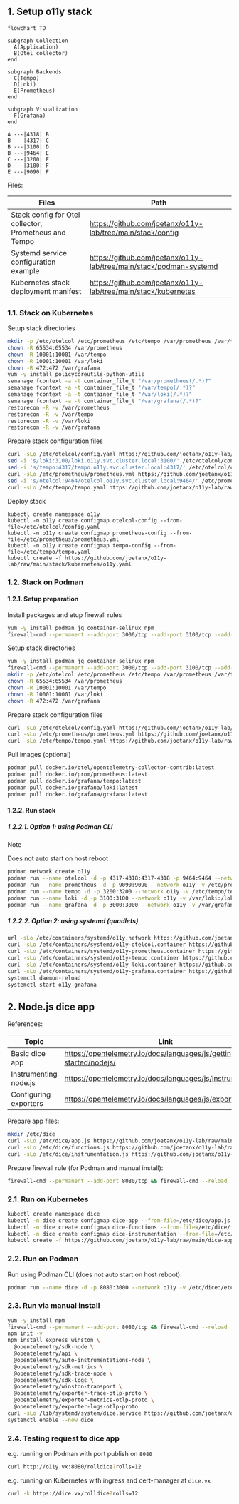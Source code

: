 ## 1. Setup o11y stack

```mermaid
flowchart TD

subgraph Collection
  A(Application)
  B(Otel collector)
end

subgraph Backends
  C(Tempo)
  D(Loki)
  E(Prometheus)
end

subgraph Visualization
  F(Grafana)
end

A ---|4318| B
B ---|4317| C
B ---|3100| D
B ---|9464| E
C ---|3200| F
D ---|3100| F
E ---|9090| F
```

Files:

|Files|Path|
|---|---|
|Stack config for Otel collector, Prometheus and Tempo|https://github.com/joetanx/o11y-lab/tree/main/stack/config|
|Systemd service configuration example|https://github.com/joetanx/o11y-lab/tree/main/stack/podman-systemd|
|Kubernetes stack deployment manifest|https://github.com/joetanx/o11y-lab/tree/main/stack/kubernetes|

### 1.1. Stack on Kubernetes

Setup stack directories

```sh
mkdir -p /etc/otelcol /etc/prometheus /etc/tempo /var/prometheus /var/tempo /var/loki /var/grafana
chown -R 65534:65534 /var/prometheus
chown -R 10001:10001 /var/tempo
chown -R 10001:10001 /var/loki
chown -R 472:472 /var/grafana
yum -y install policycoreutils-python-utils
semanage fcontext -a -t container_file_t "/var/prometheus(/.*)?"
semanage fcontext -a -t container_file_t "/var/tempo(/.*)?"
semanage fcontext -a -t container_file_t "/var/loki(/.*)?"
semanage fcontext -a -t container_file_t "/var/grafana(/.*)?"
restorecon -R -v /var/prometheus
restorecon -R -v /var/tempo
restorecon -R -v /var/loki
restorecon -R -v /var/grafana
```

Prepare stack configuration files

```sh
curl -sLo /etc/otelcol/config.yaml https://github.com/joetanx/o11y-lab/raw/main/stack/config/otelcol.yaml
sed -i 's/loki:3100/loki.o11y.svc.cluster.local:3100/' /etc/otelcol/config.yaml
sed -i 's/tempo:4317/tempo.o11y.svc.cluster.local:4317/' /etc/otelcol/config.yaml
curl -sLo /etc/prometheus/prometheus.yml https://github.com/joetanx/o11y-lab/raw/main/stack/config/prometheus.yml
sed -i 's/otelcol:9464/otelcol.o11y.svc.cluster.local:9464/' /etc/prometheus/prometheus.yml
curl -sLo /etc/tempo/tempo.yaml https://github.com/joetanx/o11y-lab/raw/main/stack/config/tempo.yaml
```

Deploy stack

```
kubectl create namespace o11y
kubectl -n o11y create configmap otelcol-config --from-file=/etc/otelcol/config.yaml
kubectl -n o11y create configmap prometheus-config --from-file=/etc/prometheus/prometheus.yml
kubectl -n o11y create configmap tempo-config --from-file=/etc/tempo/tempo.yaml
kubectl create -f https://github.com/joetanx/o11y-lab/raw/main/stack/kubernetes/o11y.yaml
```

### 1.2. Stack on Podman

#### 1.2.1. Setup preparation

Install packages and etup firewall rules

```sh
yum -y install podman jq container-selinux npm
firewall-cmd --permanent --add-port 3000/tcp --add-port 3100/tcp --add-port 3200/tcp --add-port 4317/tcp --add-port 4318/tcp --add-port 8080/tcp --add-port 9464/tcp --add-port 9090/tcp && firewall-cmd --reload
```

Setup stack directories

```sh
yum -y install podman jq container-selinux npm
firewall-cmd --permanent --add-port 3000/tcp --add-port 3100/tcp --add-port 3200/tcp --add-port 4317/tcp --add-port 4318/tcp --add-port 8080/tcp --add-port 9464/tcp --add-port 9090/tcp && firewall-cmd --reload
mkdir -p /etc/otelcol /etc/prometheus /etc/tempo /var/prometheus /var/tempo /var/loki /var/grafana
chown -R 65534:65534 /var/prometheus
chown -R 10001:10001 /var/tempo
chown -R 10001:10001 /var/loki
chown -R 472:472 /var/grafana
```

Prepare stack configuration files

```sh
curl -sLo /etc/otelcol/config.yaml https://github.com/joetanx/o11y-lab/raw/main/stack-config/otelcol.yaml
curl -sLo /etc/prometheus/prometheus.yml https://github.com/joetanx/o11y-lab/raw/main/stack-config/prometheus.yml
curl -sLo /etc/tempo/tempo.yaml https://github.com/joetanx/o11y-lab/raw/main/stack-config/tempo.yaml
```

Pull images (optional)

```sh
podman pull docker.io/otel/opentelemetry-collector-contrib:latest
podman pull docker.io/prom/prometheus:latest
podman pull docker.io/grafana/tempo:latest
podman pull docker.io/grafana/loki:latest
podman pull docker.io/grafana/grafana:latest
```

#### 1.2.2. Run stack

##### 1.2.2.1. Option 1: using Podman CLI

> [!Note]
>
> Does not auto start on host reboot

```sh
podman network create o11y
podman run --name otelcol -d -p 4317-4318:4317-4318 -p 9464:9464 --network o11y -v /etc/otelcol/config.yaml:/etc/otelcol-contrib/config.yaml docker.io/otel/opentelemetry-collector-contrib:latest
podman run --name prometheus -d -p 9090:9090 --network o11y -v /etc/prometheus/prometheus.yml:/etc/prometheus/prometheus.yml -v /var/prometheus:/prometheus:Z docker.io/prom/prometheus:latest
podman run --name tempo -d -p 3200:3200 --network o11y -v /etc/tempo/tempo.yaml:/etc/tempo.yaml -v /var/tempo:/var/tempo:Z docker.io/grafana/tempo:latest -config.file=/etc/tempo.yaml
podman run --name loki -d -p 3100:3100 --network o11y -v /var/loki:/loki:Z docker.io/grafana/loki:latest
podman run --name grafana -d -p 3000:3000 --network o11y -v /var/grafana:/var/lib/grafana:Z docker.io/grafana/grafana:latest
```

##### 1.2.2.2. Option 2: using systemd (quadlets)

```sh
url -sLo /etc/containers/systemd/o11y.network https://github.com/joetanx/o11y-lab/raw/main/stack/podman-systemd/o11y.network
curl -sLo /etc/containers/systemd/o11y-otelcol.container https://github.com/joetanx/o11y-lab/raw/main/stack/podman-systemd/o11y-otelcol.container
curl -sLo /etc/containers/systemd/o11y-prometheus.container https://github.com/joetanx/o11y-lab/raw/main/stack/podman-systemd/o11y-prometheus.container
curl -sLo /etc/containers/systemd/o11y-tempo.container https://github.com/joetanx/o11y-lab/raw/main/stack/podman-systemd/o11y-tempo.container
curl -sLo /etc/containers/systemd/o11y-loki.container https://github.com/joetanx/o11y-lab/raw/main/stack/podman-systemd/o11y-loki.container
curl -sLo /etc/containers/systemd/o11y-grafana.container https://github.com/joetanx/o11y-lab/raw/main/stack/podman-systemd/o11y-grafana.container
systemctl daemon-reload
systemctl start o11y-grafana
```

## 2. Node.js dice app

References:

|Topic|Link|
|---|---|
|Basic dice app|https://opentelemetry.io/docs/languages/js/getting-started/nodejs/|
|Instrumenting node.js|https://opentelemetry.io/docs/languages/js/instrumentation/|
|Configuring exporters|https://opentelemetry.io/docs/languages/js/exporters/|

Prepare app files:

```sh
mkdir /etc/dice
curl -sLo /etc/dice/app.js https://github.com/joetanx/o11y-lab/raw/main/dice-app/app.js
curl -sLo /etc/dice/functions.js https://github.com/joetanx/o11y-lab/raw/main/dice-app/functions.js
curl -sLo /etc/dice/instrumentation.js https://github.com/joetanx/o11y-lab/raw/main/dice-app/instrumentation.js
```

Prepare firewall rule (for Podman and manual install):

```sh
firewall-cmd --permanent --add-port 8080/tcp && firewall-cmd --reload
```

### 2.1. Run on Kubernetes

```sh
kubectl create namespace dice
kubectl -n dice create configmap dice-app --from-file=/etc/dice/app.js
kubectl -n dice create configmap dice-functions --from-file=/etc/dice/functions.js
kubectl -n dice create configmap dice-instrumentation --from-file=/etc/dice/instrumentation.js
kubectl create -f https://github.com/joetanx/o11y-lab/raw/main/dice-app/dice.yaml
```

### 2.2. Run on Podman

Run using Podman CLI (does not auto start on host reboot):

```sh
podman run --name dice -d -p 8080:3000 --network o11y -v /etc/dice:/etc/dice:Z -e OTELCOL=otelcol -e PORT=3000 -w /etc/dice docker.io/library/node:latest /bin/bash -c "npm install express winston @opentelemetry/sdk-node @opentelemetry/api @opentelemetry/auto-instrumentations-node @opentelemetry/sdk-metrics @opentelemetry/sdk-trace-node @opentelemetry/sdk-logs @opentelemetry/winston-transport @opentelemetry/exporter-trace-otlp-proto @opentelemetry/exporter-metrics-otlp-proto @opentelemetry/exporter-logs-otlp-proto && node --require ./instrumentation.js app.js"
```

### 2.3. Run via manual install

```sh
yum -y install npm
firewall-cmd --permanent --add-port 8080/tcp && firewall-cmd --reload
npm init -y
npm install express winston \
  @opentelemetry/sdk-node \
  @opentelemetry/api \
  @opentelemetry/auto-instrumentations-node \
  @opentelemetry/sdk-metrics \
  @opentelemetry/sdk-trace-node \
  @opentelemetry/sdk-logs \
  @opentelemetry/winston-transport \
  @opentelemetry/exporter-trace-otlp-proto \
  @opentelemetry/exporter-metrics-otlp-proto \
  @opentelemetry/exporter-logs-otlp-proto
curl -sLo /lib/systemd/system/dice.service https://github.com/joetanx/o11y-lab/raw/main/dice-app/dice.service
systemctl enable --now dice
```

### 2.4. Testing request to dice app

e.g. running on Podman with port publish on `8080`

```sh
curl http://o11y.vx:8080/rolldice?rolls=12
```

e.g. running on Kubernetes with ingress and cert-manager at `dice.vx`

```sh
curl -k https://dice.vx/rolldice?rolls=12
```
